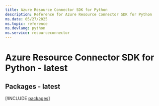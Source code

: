 ```yaml
---
title: Azure Resource Connector SDK for Python
description: Reference for Azure Resource Connector SDK for Python
ms.date: 05/27/2025
ms.topic: reference
ms.devlang: python
ms.service: resourceconnector
---
```

# Azure Resource Connector SDK for Python - latest
## Packages - latest
[!INCLUDE [packages](resource-connector-index.md)]